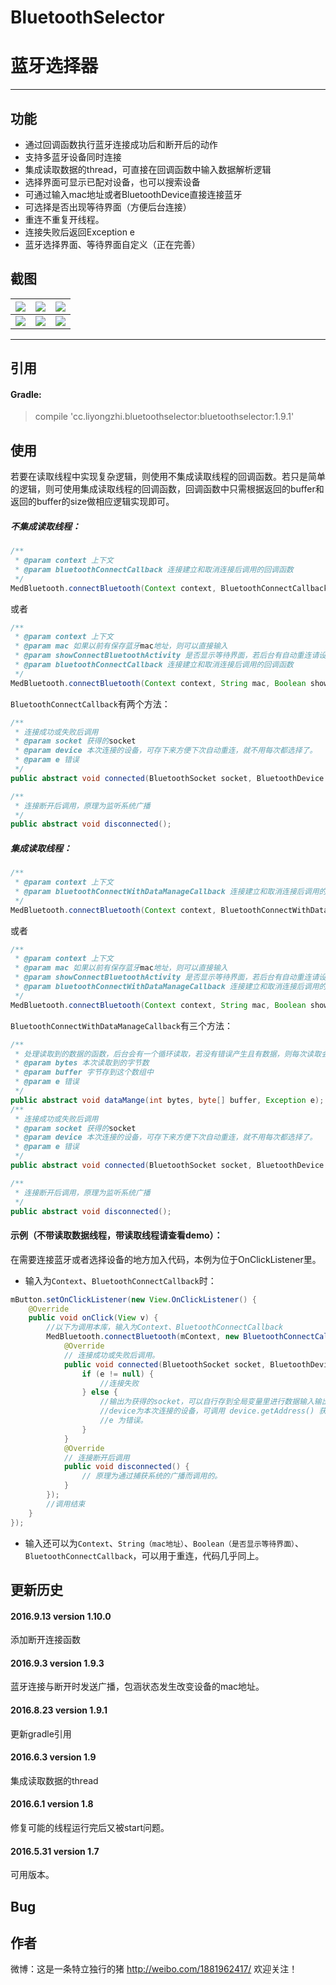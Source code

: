 # BluetoothSelector
# 蓝牙选择器
---

## 功能

- 通过回调函数执行蓝牙连接成功后和断开后的动作
- 支持多蓝牙设备同时连接
- 集成读取数据的thread，可直接在回调函数中输入数据解析逻辑
- 选择界面可显示已配对设备，也可以搜索设备
- 可通过输入mac地址或者BluetoothDevice直接连接蓝牙
- 可选择是否出现等待界面（方便后台连接）
- 重连不重复开线程。
- 连接失败后返回Exception e
- 蓝牙选择界面、等待界面自定义（正在完善）


## 截图
| ![](./pictures/S60531-144800.jpg) | ![](./pictures/S60531-144803.jpg) | ![](./pictures/S60531-144806.jpg) |
| -------- | --------- | --------|
| ![](./pictures/S60531-144824.jpg) | ![](./pictures/S60531-144847.jpg) | ![](./pictures/S60531-144859.jpg) |
-----------------

## 引用

#### Gradle:

> compile 'cc.liyongzhi.bluetoothselector:bluetoothselector:1.9.1'


## 使用

若要在读取线程中实现复杂逻辑，则使用不集成读取线程的回调函数。若只是简单的逻辑，则可使用集成读取线程的回调函数，回调函数中只需根据返回的buffer和返回的buffer的size做相应逻辑实现即可。

##### 不集成读取线程：
``` java
/**
 * @param context 上下文
 * @param bluetoothConnectCallback 连接建立和取消连接后调用的回调函数
 */
MedBluetooth.connectBluetooth(Context context, BluetoothConnectCallback bluetoothConnectCallback);

```
或者

``` java
/**
 * @param context 上下文
 * @param mac 如果以前有保存蓝牙mac地址，则可以直接输入
 * @param showConnectBluetoothActivity 是否显示等待界面，若后台有自动重连请设置为false，不然每次连接都转圈圈。。。
 * @param bluetoothConnectCallback 连接建立和取消连接后调用的回调函数
 */
MedBluetooth.connectBluetooth(Context context, String mac, Boolean showConnectBluetoothActivity, BluetoothConnectCallback bluetoothConnectCallback);

```

`BluetoothConnectCallback`有两个方法：
```java
/**
 * 连接成功或失败后调用
 * @param socket 获得的socket
 * @param device 本次连接的设备，可存下来方便下次自动重连，就不用每次都选择了。
 * @param e 错误
 */
public abstract void connected(BluetoothSocket socket, BluetoothDevice device, Exception e);

/**
 * 连接断开后调用，原理为监听系统广播
 */
public abstract void disconnected();
```

##### 集成读取线程：

```java
/**
 * @param context 上下文
 * @param bluetoothConnectWithDataManageCallback 连接建立和取消连接后调用的回调函数,并在建立连接后开启读取线程，断开连接后结束读取线程。
 */
MedBluetooth.connectBluetooth(Context context, BluetoothConnectWithDataManageCallback bluetoothConnectWithDataManageCallback);
```

或者

``` java
/**
 * @param context 上下文
 * @param mac 如果以前有保存蓝牙mac地址，则可以直接输入
 * @param showConnectBluetoothActivity 是否显示等待界面，若后台有自动重连请设置为false，不然每次连接都转圈圈。。。
 * @param bluetoothConnectWithDataManageCallback 连接建立和取消连接后调用的回调函数,并在建立连接后开启读取线程，断开连接后结束读取线程。
 */
MedBluetooth.connectBluetooth(Context context, String mac, Boolean showConnectBluetoothActivity, BluetoothConnectWithDataManageCallback bluetoothConnectWithDataManageCallback);

```

`BluetoothConnectWithDataManageCallback`有三个方法：
```java
/**
 * 处理读取到的数据的函数，后台会有一个循环读取，若没有错误产生且有数据，则每次读取会有一个buffer，以及buffer的大小bytes。
 * @param bytes 本次读取到的字节数
 * @param buffer 字节存到这个数组中
 * @param e 错误
 */
public abstract void dataMange(int bytes, byte[] buffer, Exception e);
/**
 * 连接成功或失败后调用
 * @param socket 获得的socket
 * @param device 本次连接的设备，可存下来方便下次自动重连，就不用每次都选择了。
 * @param e 错误
 */
public abstract void connected(BluetoothSocket socket, BluetoothDevice device, Exception e);

/**
 * 连接断开后调用，原理为监听系统广播
 */
public abstract void disconnected();
```

#### 示例（不带读取数据线程，带读取线程请查看demo）：
在需要连接蓝牙或者选择设备的地方加入代码，本例为位于OnClickListener里。

- 输入为`Context`、`BluetoothConnectCallback`时：
```java
mButton.setOnClickListener(new View.OnClickListener() {
    @Override
    public void onClick(View v) {
        //以下为调用本库，输入为Context、BluetoothConnectCallback
        MedBluetooth.connectBluetooth(mContext, new BluetoothConnectCallback() {
            @Override
            // 连接成功或失败后调用。
            public void connected(BluetoothSocket socket, BluetoothDevice device, Exception e) {
                if (e != null) {
                    //连接失败
                } else {
                    //输出为获得的socket，可以自行存到全局变量里进行数据输入输出操作。
                    //device为本次连接的设备，可调用 device.getAddress() 获得mac地址。
                    //e 为错误。
                }
            }
            @Override
            // 连接断开后调用
            public void disconnected() {
                // 原理为通过捕获系统的广播而调用的。
            }
        });
        //调用结束
    }
});
```

- 输入还可以为`Context`、`String（mac地址）`、`Boolean（是否显示等待界面）`、`BluetoothConnectCallback`，可以用于重连，代码几乎同上。


## 更新历史

#### 2016.9.13 version 1.10.0

添加断开连接函数

#### 2016.9.3 version 1.9.3

蓝牙连接与断开时发送广播，包涵状态发生改变设备的mac地址。

#### 2016.8.23 version 1.9.1

更新gradle引用

#### 2016.6.3 version 1.9

集成读取数据的thread

#### 2016.6.1 version 1.8

修复可能的线程运行完后又被start问题。

#### 2016.5.31 version 1.7

可用版本。


## Bug


## 作者
微博：这是一条特立独行的猪 http://weibo.com/1881962417/ 欢迎关注！
